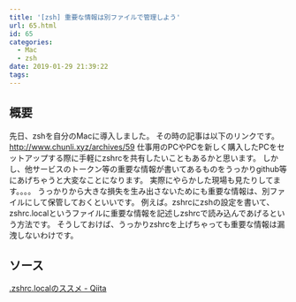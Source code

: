 ```yaml
---
title: '[zsh] 重要な情報は別ファイルで管理しよう'
url: 65.html
id: 65
categories:
  - Mac
  - zsh
date: 2019-01-29 21:39:22
tags:
---
```


概要
--

先日、zshを自分のMacに導入しました。 その時の記事は以下のリンクです。 http://www.chunli.xyz/archives/59 仕事用のPCやPCを新しく購入したPCをセットアップする際に手軽にzshrcを共有したいこともあるかと思います。 しかし、他サービスのトークン等の重要な情報が書いてあるものをうっかりgithub等にあげちゃうと大変なことになります。 実際にやらかした現場も見たりしてます。。。。 うっかりから大きな損失を生み出さないためにも重要な情報は、別ファイルにして保管しておくといいです。 例えば。zshrcにzshの設定を書いて、zshrc.localというファイルに重要な情報を記述しzshrcで読み込んであげるという方法です。 そうしておけば、うっかりzshrcを上げちゃっても重要な情報は漏洩しないわけです。

ソース
---

[.zshrc.localのススメ - Qiita](https://qiita.com/awakia/items/1d5cd440ce58ef4fb8ae)